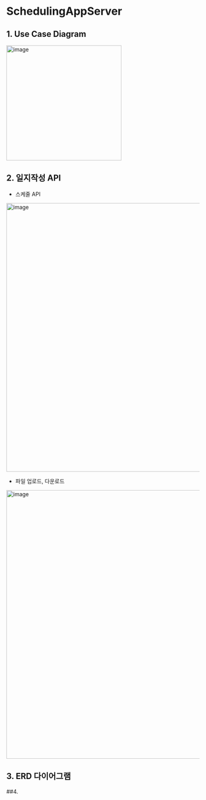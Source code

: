 # SchedulingAppServer

## 1. Use Case Diagram
<img width="300" alt="image" src="https://github.com/dami0806/ScheduleManagement/assets/85047035/7e3776ea-9585-4ed2-b877-ea86e25f6378">


## 2. 일지작성 API

- 스케줄 API  
<img width="700" alt="image" src="https://github.com/dami0806/ScheduleManagement/assets/85047035/bc4f79a6-1aa6-4833-8e0d-74ce6532e685">

- 파일 업로드, 다운로드  
<img width="700" alt="image" src="https://github.com/dami0806/ScheduleManagement/assets/85047035/a87acb44-2938-439c-802c-eed12b5a659b">

## 3. ERD 다이어그램



##4. 
